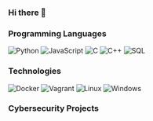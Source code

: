 ### Hi there 👋

### Programming Languages

![Python](https://img.shields.io/badge/-Python-000?&logo=Python)
![JavaScript](https://img.shields.io/badge/-JavaScript-000?&logo=JavaScript)
![C](https://img.shields.io/badge/-C-000?&logo=C)
![C++](https://img.shields.io/badge/-C++-000?&logo=c%2b%2b&logoColor=00599C)
![SQL](https://img.shields.io/badge/-SQL-000?&logo=MySQL)

### Technologies

![Docker](https://img.shields.io/badge/-Docker-000?&logo=Docker)
![Vagrant](https://img.shields.io/badge/-Vagrant-000?&logo=Vagrant)
![Linux](https://img.shields.io/badge/-Linux-000?&logo=Linux)
![Windows](https://img.shields.io/badge/-Windows-000?&logo=Windows)

### Cybersecurity Projects

<!-- 
 [![](https://img.shields.io/badge/-🩸%20Heartbleed-000)](https://github.com/adamalston/Heartbleed)
-->
